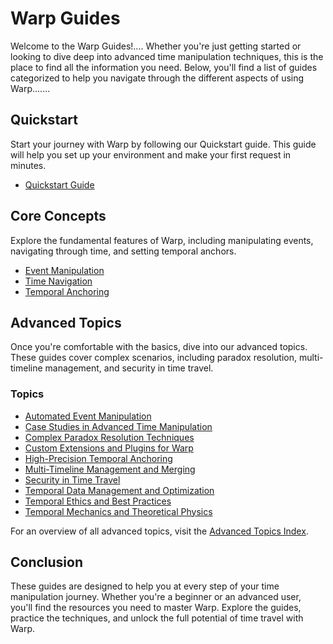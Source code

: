 # Warp Guides

Welcome to the Warp Guides!.... Whether you're just getting started or looking to dive deep into advanced time manipulation techniques, this is the place to find all the information you need. Below, you'll find a list of guides categorized to help you navigate through the different aspects of using Warp.......

## Quickstart

Start your journey with Warp by following our Quickstart guide. This guide will help you set up your environment and make your first request in minutes.

- [Quickstart Guide](quickstart.md)

## Core Concepts

Explore the fundamental features of Warp, including manipulating events, navigating through time, and setting temporal anchors.

- [Event Manipulation](event-manipulation.md)
- [Time Navigation](time-navigation.md)
- [Temporal Anchoring](temporal-anchoring.md)

## Advanced Topics

Once you're comfortable with the basics, dive into our advanced topics. These guides cover complex scenarios, including paradox resolution, multi-timeline management, and security in time travel. 

### Topics

- [Automated Event Manipulation](advanced-topics/automated-event-manipulation.md)
- [Case Studies in Advanced Time Manipulation](advanced-topics/case-studies-advanced-manipulation.md)
- [Complex Paradox Resolution Techniques](advanced-topics/complex-paradox-resolution.md)
- [Custom Extensions and Plugins for Warp](advanced-topics/custom-extensions-plugins.md)
- [High-Precision Temporal Anchoring](advanced-topics/high-precision-temporal-anchoring.md)
- [Multi-Timeline Management and Merging](advanced-topics/multi-timeline-management.md)
- [Security in Time Travel](advanced-topics/security-in-time-travel.md)
- [Temporal Data Management and Optimization](advanced-topics/temporal-data-management.md)
- [Temporal Ethics and Best Practices](advanced-topics/temporal-ethics-best-practices.md)
- [Temporal Mechanics and Theoretical Physics](advanced-topics/temporal-mechanics.md)

For an overview of all advanced topics, visit the [Advanced Topics Index](advanced-topics/index.md).

## Conclusion

These guides are designed to help you at every step of your time manipulation journey. Whether you're a beginner or an advanced user, you'll find the resources you need to master Warp. Explore the guides, practice the techniques, and unlock the full potential of time travel with Warp.